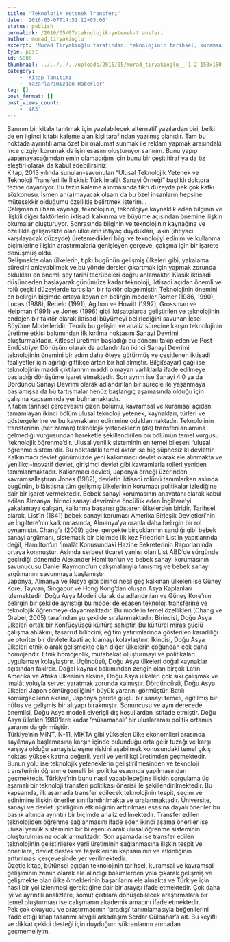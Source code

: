```yaml
---
title: 'Teknolojik Yetenek Transferi'
date: '2016-05-07T14:51:12+03:00'
status: publish
permalink: /2016/05/07/teknolojik-yetenek-transferi
author: murad_tiryakioglu
excerpt: 'Murad Tiryakioğlu tarafından, teknolojinin tarihsel, kuramsal ve kavramsal gelişimini inceleyen ve Türkiye için nasıl bir yol izlenmesi gerektiğini de düşündüren kitabının derdini açıklayan özet niteliğinde..'
type: post
id: 5006
thumbnail: ../../../../uploads/2016/05/murad_tiryakioglu__-1-2-150x150.jpg
category:
    - 'Kitap Tanıtımı'
    - 'Yazarlarımızdan Haberler'
tag: []
post_format: []
post_views_count:
    - '483'
---
```

Sanırım bir kitabı tanıtmak için yazılabilecek alternatif yazılardan biri, belki de en ilginci kitabı kaleme alan kişi tarafından yazılmış olanıdır. Tam bu noktada ayrıntılı ama özet bir malumat sunmak ile reklam yapmak arasındaki ince çizgiyi korumak da işin esasını oluşturuyor sanırım. Bunu yapıp yapamayacağımdan emin olamadığım için bunu bir çeşit itiraf ya da öz eleştiri olarak da kabul edebilirsiniz.  
Kitap, 2013 yılında sunulan-savunulan “Ulusal Teknolojik Yetenek ve Teknoloji Transferi ile İlişkisi: Türk İmalât Sanayi Örneği” başlıklı doktora tezine dayanıyor. Bu tezin kaleme alınmasında fikri düzeyde pek çok katkı sözkonusu. İsmen an(a)mayacak olsam da bu özel insanların hepsine müteşekkir olduğumu özellikle belirtmek isterim…  
Çalışmanın ilham kaynağı, teknolojinin, teknolojiye kaynaklık eden bilginin ve ilişkili diğer faktörlerin iktisadi kalkınma ve büyüme açısından önemine ilişkin okumalar oluşturuyor. Sonrasında bilginin ve teknolojinin kaynağına ve özellikle gelişmekte olan ülkelerin ihtiyaç duydukları, lakin (ihtiyacı karşılayacak düzeyde) üretemedikleri bilgi ve teknolojiyi edinim ve kullanma biçimlerine ilişkin araştırmalarla genişleyen çerçeve, çalışma için bir işarete dönüşmüş oldu.  
Gelişmekte olan ülkelerin, tıpkı bugünün gelişmiş ülkeleri gibi, yakalama sürecini anlayabilmek ve bu yönde dersler çıkartmak için yapmak zorunda oldukları en önemli şey tarihi tecrübeleri doğru anlamaktır. Klasik iktisadi düşünceden başlayarak günümüze kadar teknoloji, iktisadi açıdan önemli ve rolü çeşitli düzeylerde tartışılan bir faktör olagelmiştir. Teknolojinin önemini en belirgin biçimde ortaya koyan en belirgin modeller Romer (1986, 1990), Lucas (1988), Rebelo (1991), Agihon ve Howitt (1992), Grossman ve Helpman (1991) ve Jones (1996) gibi iktisatçılarca geliştirilen ve teknolojinin endojen bir faktör olarak iktisadi büyümeyi belirlediğini savunan İçsel Büyüme Modelleridir. Teorik bu gelişim ve analiz sürecine karşın teknolojinin üretime etkisi bakımından ilk kırılma noktasını Sanayi Devrimi oluşturmaktadır. Kitlesel üretimin başladığı bu dönemi takip eden ve Post-Endüstriyel Dönüşüm olarak da adlandırılan ikinci Sanayi Devrimi teknolojinin önemini bir adım daha öteye götürmüş ve çeşitlenen iktisadi faaliyetler için ağırlığı gittikçe artan bir hal almıştır. Bilgi(sayar) çağı ise teknolojinin maddi çıktılarının maddi olmayan varlıklarla ifade edilmeye başladığı dönüşüme işaret etmektedir. Son ayrım ise Sanayi 4.0 ya da Dördüncü Sanayi Devrimi olarak adlandırılan bir süreçle ile yaşanmaya başlamışsa da bu tartışmalar henüz başlangıç aşamasında olduğu için çalışma kapsamında yer bulmamaktadır.  
Kitabın tarihsel çerçevesini çizen bölümü, kavramsal ve kuramsal açıdan tamamlayan ikinci bölüm ulusal teknoloji yetenek, kaynakları, türleri ve göstergelerine ve bu kaynakların edinimine odaklanmaktadır. Teknolojinin transferinin (her zaman) teknolojik yeteneklerin (de) transferi anlamına gelmediği vurgusundan hareketle şekillendirilen bu bölümün temel vurgusu ‘teknolojik öğrenme’dir. Ulusal yenilik sisteminin en temel bileşeni ‘ulusal öğrenme sistemi’dir. Bu noktadaki temel aktör ise hiç şüphesiz ki devlettir. Kalkınmacı devlet günümüzde yeni kalkınmacı devlet olarak ele alınmakta ve yenilikçi-inovatif devlet, girişimci devlet gibi kavramlarla rolleri yeniden tanımlanmaktadır. Kalkınmacı devleti, Japonya örneği üzerinden kavramsallaştıran Jones (1982), devletin iktisadi rolünü tanımlarken aslında bugünün, bilâistisna tüm gelişmiş ülkelerinin korumacı politikalar izlediğine dair bir işaret vermektedir. Bebek sanayi korumasının anavatanı olarak kabul edilen Almanya, birinci sanayi devrimine öncülük eden İngiltere’yi yakalamaya çalışan, kalkınma başarısı gösteren ülkelerden biridir. Tarihsel olarak, List’in (1841) bebek sanayi koruması Amerika Birleşik Devletleri’nin ve İngiltere’nin kalkınmasında, Almanya’ya oranla daha belirgin bir rol oynamıştır. Chang’a (2009) göre, gerçekte birçoklarının sandığı gibi bebek sanayi argümanı, sistematik bir biçimde ilk kez Friedrich List’in yapıtlarında değil, Hamilton’un ‘İmalât Konusundaki Hazine Sekreterinin Raporları’nda ortaya konmuştur. Aslında serbest ticaret yanlısı olan List ABD’de sürgünde geçirdiği dönemde Alexander Hamilton’un ve bebek sanayi korumasının savunucusu Daniel Raymond’un çalışmalarıyla tanışmış ve bebek sanayi argümanını savunmaya başlamıştır.  
Japonya, Almanya ve Rusya gibi birinci nesil geç kalkınan ülkeleri ise Güney Kore, Tayvan, Singapur ve Hong Kong’dan oluşan Asya Kaplanları izlemektedir. Doğu Asya Modeli olarak da adlandırılan ve Güney Kore’nin belirgin bir şekilde ayrıştığı bu model de esasen teknoloji transferine ve teknolojik öğrenmeye dayanmaktadır. Bu modelin temel özellikleri (Chang ve Grabel, 2005) tarafından şu şekilde sıralanmaktadır: Birincisi, Doğu Asya ülkeleri ortak bir Konfüçyüsçü kültüre sahiptir. Bu kültürel miras güçlü çalışma ahlâkını, tasarruf bilincini, eğitim yatırımlarında gösterilen kararlılığı ve otoriter bir devlete itaati açıklamayı kolaylaştırır. İkincisi, Doğu Asya ülkeleri etnik olarak gelişmekte olan diğer ülkelerin çoğundan çok daha homojendir. Etnik homojenlik, mutabakat oluşturmayı ve politikaları uygulamayı kolaylaştırır. Üçüncüsü, Doğu Asya ülkeleri doğal kaynaklar açısından fakirdir. Doğal kaynak bakımından zengin olan birçok Latin Amerika ve Afrika ülkesinin aksine, Doğu Asya ülkeleri çok sıkı çalışmak ve imalât yoluyla servet yaratmak zorunda kalmıştır. Dördüncüsü, Doğu Asya ülkeleri Japon sömürgeciliğinin büyük yararını görmüştür. Batılı sömürgecilerin aksine, Japonya geride güçlü bir sanayi temeli, eğitilmiş bir nüfus ve gelişmiş bir altyapı bırakmıştır. Sonuncusu ve aynı derecede önemlisi, Doğu Asya modeli elverişli dış koşullardan istifade etmiştir. Doğu Asya ülkeleri 1980’lere kadar ‘müsamahalı’ bir uluslararası politik ortamın yararını da görmüştür.  
Türkiye’nin MINT, N-11, MIKTA gibi yükselen ülke ekonomileri arasında sayılmaya başlamasına karşın içinde bulunduğu orta gelir tuzağı ve karşı karşıya olduğu sanayisizleşme riskini aşabilmek konusundaki temel çıkış noktası yüksek katma değerli, yerli ve yenilikçi üretimden geçmektedir. Bunun yolu ise teknolojik yeteneklerin geliştirilmesinden ve teknoloji transferinin öğrenme temelli bir politika esasında yapılmasından geçmektedir. Türkiye’nin bunu nasıl yapabileceğine ilişkin sorgulama üç aşamalı bir teknoloji transferi politikası önerisi ile şekillendirilmektedir. Bu kapsamda, ilk aşamada transfer edilecek teknolojinin tespit, seçim ve edinimine ilişkin öneriler sınıflandırılmakta ve sıralanmaktadır. Üniversite, sanayi ve devlet işbirliğinin etkinliğinin arttırılması esasına dayalı öneriler bu başlık altında ayrıntılı bir biçimde analiz edilmektedir. Transfer edilen teknolojiden öğrenme sağlanmasını ifade eden ikinci aşama öneriler ise ulusal yenilik sisteminin bir bileşeni olarak ulusal öğrenme sisteminin oluşturulmasına odaklanmaktadır. Son aşamada ise transfer edilen teknolojinin geliştirilerek yerli üretiminin sağlanmasına ilişkin tespit ve önerilere, devlet destek ve teşviklerinin kapsamının ve etkinliğinin arttırılması çerçevesinde yer verilmektedir.  
Özetle kitap, bütünsel açıdan teknolojinin tarihsel, kuramsal ve kavramsal gelişiminin zemin olarak ele alındığı bölümlerden yola çıkarak gelişmiş ve gelişmekte olan ülke örneklerinin başarılarını ele almakta ve Türkiye için nasıl bir yol izlenmesi gerektiğine dair bir arayışı ifade etmektedir. Çok daha iyi ve ayrıntılı analizlere, somut çıktılara dönüşebilecek araştırmalara bir temel oluşturması ise çalışmanın akademik amacını ifade etmektedir.  
Pek çok okuyucu ve araştırmacının ‘sıradışı’ tanımlamasıyla beğenilerini ifade ettiği kitap tasarımı sevgili arkadaşım Serdar Gülbahar’a ait. Bu keyifli ve dikkat çekici desteği için duyduğum şükranlarımı anmadan geçmemeliyim.